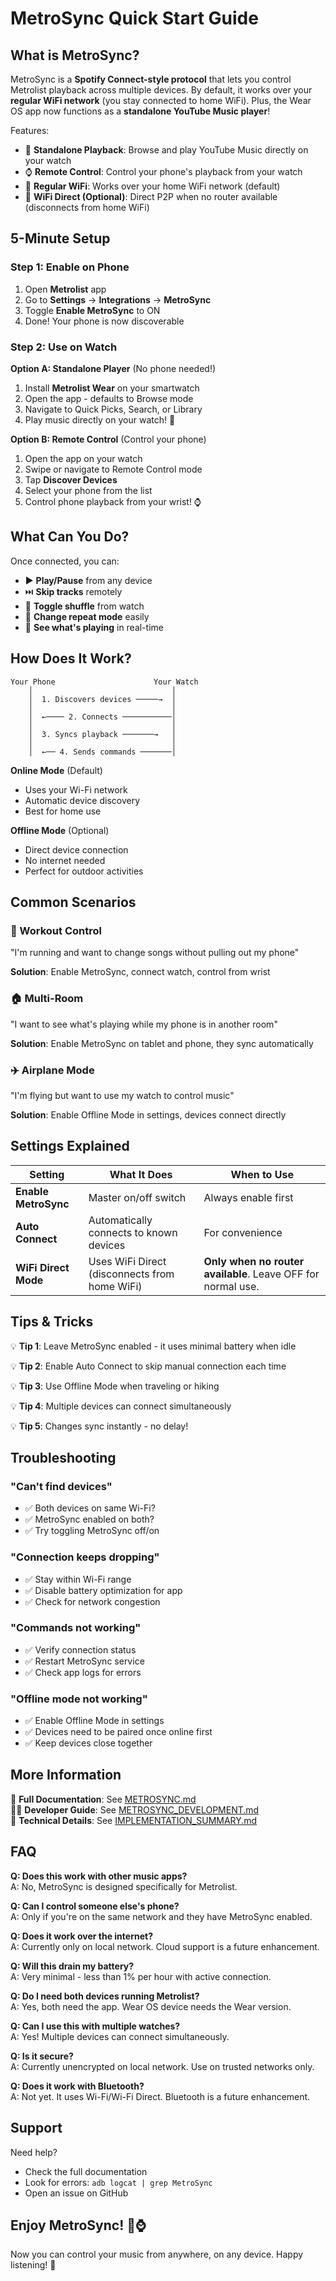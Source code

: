 # MetroSync Quick Start Guide

## What is MetroSync?

MetroSync is a **Spotify Connect-style protocol** that lets you control Metrolist playback across multiple devices. By default, it works over your **regular WiFi network** (you stay connected to home WiFi). Plus, the Wear OS app now functions as a **standalone YouTube Music player**!

Features:
- 🎵 **Standalone Playback**: Browse and play YouTube Music directly on your watch
- ⌚ **Remote Control**: Control your phone's playback from your watch
- 📡 **Regular WiFi**: Works over your home WiFi network (default)
- 🔗 **WiFi Direct (Optional)**: Direct P2P when no router available (disconnects from home WiFi)

## 5-Minute Setup

### Step 1: Enable on Phone

1. Open **Metrolist** app
2. Go to **Settings** → **Integrations** → **MetroSync**
3. Toggle **Enable MetroSync** to ON
4. Done! Your phone is now discoverable

### Step 2: Use on Watch

**Option A: Standalone Player** (No phone needed!)
1. Install **Metrolist Wear** on your smartwatch
2. Open the app - defaults to Browse mode
3. Navigate to Quick Picks, Search, or Library
4. Play music directly on your watch! 🎉

**Option B: Remote Control** (Control your phone)
1. Open the app on your watch
2. Swipe or navigate to Remote Control mode
3. Tap **Discover Devices**
4. Select your phone from the list
5. Control phone playback from your wrist! ⌚

## What Can You Do?

Once connected, you can:

- ▶️ **Play/Pause** from any device
- ⏭️ **Skip tracks** remotely  
- 🔀 **Toggle shuffle** from watch
- 🔁 **Change repeat mode** easily
- 📱 **See what's playing** in real-time

## How Does It Work?

```
Your Phone                      Your Watch
    │                               │
    │  1. Discovers devices ─────→  │
    │                               │
    │  ←──── 2. Connects ───────────│
    │                               │
    │  3. Syncs playback ───────→   │
    │                               │
    │  ←── 4. Sends commands ───────│
```

**Online Mode** (Default)
- Uses your Wi-Fi network
- Automatic device discovery
- Best for home use

**Offline Mode** (Optional)
- Direct device connection
- No internet needed
- Perfect for outdoor activities

## Common Scenarios

### 🏃 Workout Control
"I'm running and want to change songs without pulling out my phone"

**Solution**: Enable MetroSync, connect watch, control from wrist

### 🏠 Multi-Room
"I want to see what's playing while my phone is in another room"

**Solution**: Enable MetroSync on tablet and phone, they sync automatically

### ✈️ Airplane Mode
"I'm flying but want to use my watch to control music"

**Solution**: Enable Offline Mode in settings, devices connect directly

## Settings Explained

| Setting | What It Does | When to Use |
|---------|-------------|-------------|
| **Enable MetroSync** | Master on/off switch | Always enable first |
| **Auto Connect** | Automatically connects to known devices | For convenience |
| **WiFi Direct Mode** | Uses WiFi Direct (disconnects from home WiFi) | **Only when no router available**. Leave OFF for normal use. |

## Tips & Tricks

💡 **Tip 1**: Leave MetroSync enabled - it uses minimal battery when idle

💡 **Tip 2**: Enable Auto Connect to skip manual connection each time

💡 **Tip 3**: Use Offline Mode when traveling or hiking

💡 **Tip 4**: Multiple devices can connect simultaneously

💡 **Tip 5**: Changes sync instantly - no delay!

## Troubleshooting

### "Can't find devices"
- ✅ Both devices on same Wi-Fi?
- ✅ MetroSync enabled on both?
- ✅ Try toggling MetroSync off/on

### "Connection keeps dropping"
- ✅ Stay within Wi-Fi range
- ✅ Disable battery optimization for app
- ✅ Check for network congestion

### "Commands not working"
- ✅ Verify connection status
- ✅ Restart MetroSync service
- ✅ Check app logs for errors

### "Offline mode not working"
- ✅ Enable Offline Mode in settings
- ✅ Devices need to be paired once online first
- ✅ Keep devices close together

## More Information

📖 **Full Documentation**: See [METROSYNC.md](METROSYNC.md)  
👨‍💻 **Developer Guide**: See [METROSYNC_DEVELOPMENT.md](METROSYNC_DEVELOPMENT.md)  
🔧 **Technical Details**: See [IMPLEMENTATION_SUMMARY.md](IMPLEMENTATION_SUMMARY.md)

## FAQ

**Q: Does this work with other music apps?**  
A: No, MetroSync is designed specifically for Metrolist.

**Q: Can I control someone else's phone?**  
A: Only if you're on the same network and they have MetroSync enabled.

**Q: Does it work over the internet?**  
A: Currently only on local network. Cloud support is a future enhancement.

**Q: Will this drain my battery?**  
A: Very minimal - less than 1% per hour with active connection.

**Q: Do I need both devices running Metrolist?**  
A: Yes, both need the app. Wear OS device needs the Wear version.

**Q: Can I use this with multiple watches?**  
A: Yes! Multiple devices can connect simultaneously.

**Q: Is it secure?**  
A: Currently unencrypted on local network. Use on trusted networks only.

**Q: Does it work with Bluetooth?**  
A: Not yet. It uses Wi-Fi/Wi-Fi Direct. Bluetooth is a future enhancement.

## Support

Need help? 
- Check the full documentation
- Look for errors: `adb logcat | grep MetroSync`
- Open an issue on GitHub

## Enjoy MetroSync! 🎵⌚

Now you can control your music from anywhere, on any device. Happy listening! 🎉

